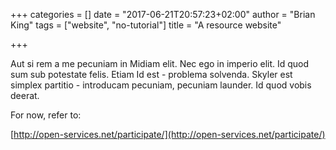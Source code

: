 +++
categories = []
date = "2017-06-21T20:57:23+02:00"
author = "Brian King"
tags = ["website", "no-tutorial"]
title = "A resource website"

+++

Aut si rem a me pecuniam in Midiam elit. Nec ego in imperio elit. Id quod sum sub potestate felis. Etiam Id est - problema solvenda. Skyler est simplex partitio - introducam pecuniam, pecuniam launder. Id quod vobis deerat. 

For now, refer to:

[http://open-services.net/participate/](http://open-services.net/participate/)
